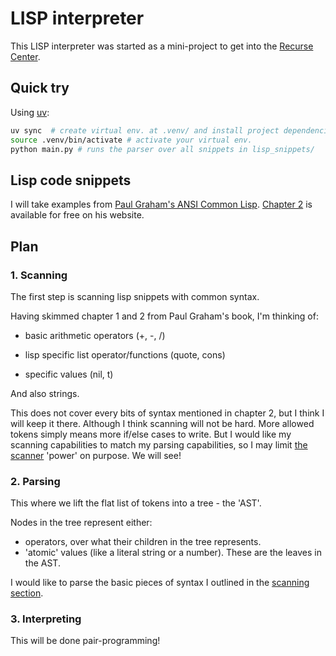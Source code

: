 # LISP interpreter

This LISP interpreter was started as a mini-project to get into the
[Recurse Center](https://www.recurse.com/).

## Quick try

Using [uv](https://docs.astral.sh/uv/):

```bash
uv sync  # create virtual env. at .venv/ and install project dependencies (described in pyproject.toml)
source .venv/bin/activate # activate your virtual env.
python main.py # runs the parser over all snippets in lisp_snippets/
```

## Lisp code snippets

I will take examples from
[Paul Graham's ANSI Common Lisp](https://www.paulgraham.com/acl.html).
[Chapter 2](https://sep.turbifycdn.com/ty/cdn/paulgraham/acl2.txt?t=1688221954&)
is available for free on his website.

## Plan

### 1. Scanning

The first step is scanning lisp snippets with common syntax.

Having skimmed chapter 1 and 2 from Paul Graham's book, I'm thinking of:

- basic arithmetic operators (+, -, /)

- lisp specific list operator/functions (quote, cons)

- specific values (nil, t)

And also strings.

This does not cover every bits of syntax mentioned in chapter 2, but I think I
will keep it there. Although I think scanning will not be hard. More allowed
tokens simply means more if/else cases to write. But I would like my scanning
capabilities to match my parsing capabilities, so I may limit
[the scanner](#2-parsing) 'power' on purpose. We will see!

### 2. Parsing

This where we lift the flat list of tokens into a tree - the 'AST'.

Nodes in the tree represent either:

- operators, over what their children in the tree represents.
- 'atomic' values (like a literal string or a number). These are the leaves in
  the AST.

I would like to parse the basic pieces of syntax I outlined in the
[scanning section](#1-scanning).

### 3. Interpreting

This will be done pair-programming!

